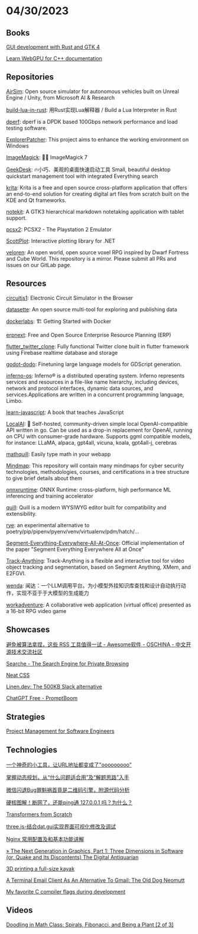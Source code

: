 # 04/30/2023

## Books
[GUI development with Rust and GTK 4](https://gtk-rs.org/gtk4-rs/stable/latest/book/hello_world.html)

[Learn WebGPU for C++ documentation](https://eliemichel.github.io/LearnWebGPU/)

## Repositories
[AirSim](https://github.com/microsoft/AirSim): Open source simulator for autonomous vehicles built on Unreal Engine / Unity, from Microsoft AI & Research

[build-lua-in-rust](https://github.com/WuBingzheng/build-lua-in-rust): 用Rust实现Lua解释器 / Build a Lua Interpreter in Rust

[dperf](https://github.com/baidu/dperf): dperf is a DPDK based 100Gbps network performance and load testing software.

[ExplorerPatcher](https://github.com/valinet/ExplorerPatcher): This project aims to enhance the working environment on Windows

[ImageMagick](https://github.com/ImageMagick/ImageMagick): 🧙‍♂️ ImageMagick 7

[GeekDesk](https://github.com/BookerLiu/GeekDesk): 🔥小巧、美观的桌面快速启动工具 Small, beautiful desktop quickstart management tool with integrated Everything search

[krita](https://github.com/KDE/krita): Krita is a free and open source cross-platform application that offers an end-to-end solution for creating digital art files from scratch built on the KDE and Qt frameworks.

[notekit](https://github.com/blackhole89/notekit): A GTK3 hierarchical markdown notetaking application with tablet support.

[pcsx2](https://github.com/PCSX2/pcsx2): PCSX2 - The Playstation 2 Emulator

[ScottPlot](https://github.com/ScottPlot/ScottPlot): Interactive plotting library for .NET

[veloren](https://github.com/veloren/veloren): An open world, open source voxel RPG inspired by Dwarf Fortress and Cube World. This repository is a mirror. Please submit all PRs and issues on our GitLab page.

## Resources
[circuitjs1](https://github.com/pfalstad/circuitjs1): Electronic Circuit Simulator in the Browser

[datasette](https://github.com/simonw/datasette): An open source multi-tool for exploring and publishing data

[dockerlabs](https://github.com/collabnix/dockerlabs): 🏗️ Getting Started with Docker

[erpnext](https://github.com/frappe/erpnext): Free and Open Source Enterprise Resource Planning (ERP)

[flutter_twitter_clone](https://github.com/TheAlphamerc/flutter_twitter_clone): Fully functional Twitter clone built in flutter framework using Firebase realtime database and storage

[godot-dodo](https://github.com/minosvasilias/godot-dodo): Finetuning large language models for GDScript generation.

[inferno-os](https://github.com/inferno-os/inferno-os): Inferno® is a distributed operating system. Inferno represents services and resources in a file-like name hierarchy, including devices, network and protocol interfaces, dynamic data sources, and services.Applications are written in a concurrent programming language, Limbo.

[learn-javascript](https://github.com/sumn2u/learn-javascript): A book that teaches JavaScript

[LocalAI](https://github.com/go-skynet/LocalAI): 🤖 Self-hosted, community-driven simple local OpenAI-compatible API written in go. Can be used as a drop-in replacement for OpenAI, running on CPU with consumer-grade hardware. Supports ggml compatible models, for instance: LLaMA, alpaca, gpt4all, vicuna, koala, gpt4all-j, cerebras

[mathquill](https://github.com/mathquill/mathquill): Easily type math in your webapp

[Mindmap](https://github.com/Ignitetechnologies/Mindmap): This repository will contain many mindmaps for cyber security technologies, methodologies, courses, and certifications in a tree structure to give brief details about them

[onnxruntime](https://github.com/microsoft/onnxruntime): ONNX Runtime: cross-platform, high performance ML inferencing and training accelerator

[quill](https://github.com/quilljs/quill): Quill is a modern WYSIWYG editor built for compatibility and extensibility.

[rye](https://github.com/mitsuhiko/rye): an experimental alternative to poetry/pip/pipenv/pyenv/venv/virtualenv/pdm/hatch/…

[Segment-Everything-Everywhere-All-At-Once](https://github.com/UX-Decoder/Segment-Everything-Everywhere-All-At-Once): Official implementation of the paper "Segment Everything Everywhere All at Once"

[Track-Anything](https://github.com/gaomingqi/Track-Anything): Track-Anything is a flexible and interactive tool for video object tracking and segmentation, based on Segment Anything, XMem, and E2FGVI.

[wenda](https://github.com/l15y/wenda): 闻达：一个LLM调用平台。为小模型外挂知识库查找和设计自动执行动作，实现不亚于于大模型的生成能力

[workadventure](https://github.com/thecodingmachine/workadventure): A collaborative web application (virtual office) presented as a 16-bit RPG video game

## Showcases
[避免被算法拿捏，这些 RSS 工具值得一试 - Awesome软件 - OSCHINA - 中文开源技术交流社区](https://www.oschina.net/project/awesome?columnId=54)

[Searche - The Search Engine for Private Browsing](https://searche.org/)

[Neat CSS](https://neat.joeldare.com/)

[Linen.dev: The 500KB Slack alternative](www.linen.dev)

[ChatGPT Free - PromptBoom](https://www.promptboom.com/)

## Strategies
[Project Management for Software Engineers](https://sookocheff.com/post/engineering-management/project-management-for-software-engineers/)

## Technologies
[一个神奇的小工具，让URL地址都变成了"ooooooooo"](https://juejin.cn/post/7225573912670191677)

[掌握动态规划，从“什么问题适合用”及“解题思路”入手](https://juejin.cn/post/7225432788043857975)

[微信闪退Bug罪魁祸首竟是二维码引擎，附源代码分析](https://mp.weixin.qq.com/s/HhcjGmM_42d3gND5VnYOXw)

[硬核图解！断网了，还能ping通 127.0.0.1 吗？为什么？](https://mp.weixin.qq.com/s/9tVsCqp7y2xvzT1mwA9EBg)

[Transformers from Scratch](https://e2eml.school/transformers.html)

[three.js-结合dat.gui实现界面可视化修改及调试](https://juejin.cn/post/7198717527529865275)

[Nginx 常用配置及和基本功能讲解](https://my.oschina.net/u/4090830/blog/8694569)

[» The Next Generation in Graphics, Part 1: Three Dimensions in Software (or, Quake and Its Discontents) The Digital Antiquarian](https://www.filfre.net/2023/04/the-next-generation-in-graphics-part-1-three-dimensions-in-software-or-quake-and-its-discontents/)

[3D printing a full-size kayak](https://nathanrooy.github.io/posts/2023-03-12/3d-printed-kayak/)

[A Terminal Email Client As An Alternative To Gmail: The Old Dog Neomutt](https://seniormars.github.io/posts/neomutt/#motivation)

[My favorite C compiler flags during development](https://nullprogram.com/blog/2023/04/29/)

## Videos
[Doodling in Math Class: Spirals, Fibonacci, and Being a Plant [2 of 3]](https://www.youtube.com/watch?v=lOIP_Z_-0Hs)
